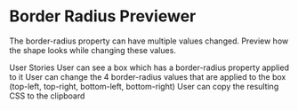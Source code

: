 # Border Radius Previewer

The border-radius property can have multiple values changed. Preview how the shape looks while changing these values.

User Stories
 User can see a box which has a border-radius property applied to it
 User can change the 4 border-radius values that are applied to the box (top-left, top-right, bottom-left, bottom-right)
 User can copy the resulting CSS to the clipboard
